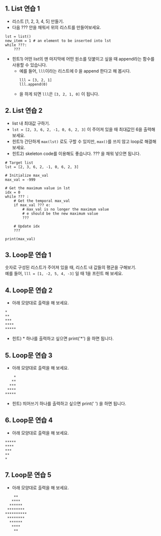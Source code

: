 ## 1. List 연습 1

- 리스트 [1, 2, 3, 4, 5] 만들기.
- 다음 ??? 안을 채워서 위의 리스트를 만들어보세요.

```
lst = list()
new_item = 1 # an element to be inserted into lst
while ???:
    ???
````
	
- 힌트1) 어떤 list의 맨 마지막에 어떤 원소를 덧붙이고 싶을 때 append라는 함수를 사용할 수 있습니다. 
	- 예를 들어, `lll`이라는 리스트에 0 을 append 한다고 해 봅시다.
		```
		lll = [3, 2, 1]
		lll.append(0)
		```
	- 을 하게 되면 `lll`은 `[3, 2, 1, 0]` 이 됩니다.
  
  
## 2. List 연습 2

- list 내 최대값 구하기. 
- `lst = [2, 3, 6, 2, -1, 0, 6, 2, 3]` 이 주어져 있을 때 최대값인 6을 출력해보세요.
- 힌트1) 간단하게 `max(lst)` 로도 구할 수 있지만, `max()`를 쓰지 않고 loop로 해결해 보세요.
- 힌트2) skeleton code를 이용해도 좋습니다. ??? 을 채워 넣으면 됩니다.

```
# Target list
lst = [2, 3, 6, 2, -1, 0, 6, 2, 3]

# Initialize max_val
max_val = -999

# Get the maximum value in lst
idx = 0
while ??? :
    # Get the temporal max_val
    if max_val ??? e:
        # max_val is no longer the maximum value
        # e should be the new maximum value
        ???
	
    # Update idx
    ???

print(max_val)
```

## 3. Loop문 연습 1

숫자로 구성된 리스트가 주어져 있을 때, 리스트 내 값들의 평균을 구해보기. <br>
예를 들어, `lll = [1, -2, 5, 4, -3]` 일 때 1을 프린트 해 보세요.


## 4. Loop문 연습 2

- 아래 모양대로 출력을 해 보세요.
```
*
**
***
****
*****
```
- 힌트) * 하나를 출력하고 싶으면 print('*') 을 하면 됩니다.



## 5. Loop문 연습 3

- 아래 모양대로 출력을 해 보세요.
```
    *
   **
  ***
 ****
*****
```
- 힌트) 띄어쓰기 하나를 출력하고 싶으면 print(' ') 을 하면 됩니다.


## 6. Loop문 연습 4
- 아래 모양대로 출력을 해 보세요.
```
*****
****
***
**
*
```


## 7. Loop문 연습 5
- 아래 모양대로 출력을 해 보세요.
```
    **
   ****
  ******
 ********
**********
 ********
  ******
   ****
    **
```
